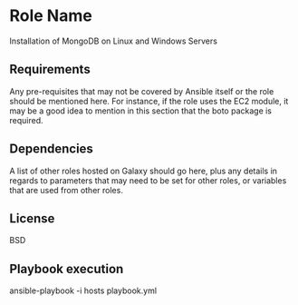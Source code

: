 Role Name
=========

Installation of MongoDB on Linux and Windows Servers

Requirements
------------

Any pre-requisites that may not be covered by Ansible itself or the role should be mentioned here. For instance, if the role uses the EC2 module, it may be a good idea to mention in this section that the boto package is required.


Dependencies
------------

A list of other roles hosted on Galaxy should go here, plus any details in regards to parameters that may need to be set for other roles, or variables that are used from other roles.

License
-------

BSD

Playbook execution
------------------

ansible-playbook -i hosts <hostname> playbook.yml
